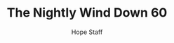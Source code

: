 ---
image: /assets/img/nwd/60_nwd_numbers_6_24-26_nlt.png
title: The Nightly Wind Down 60
number: 60
categories:
  - The Nightly Wind Down
author: Hope Staff
notes: The Nightly Wind Down 60
embed: >-
  EMBED_GOES_HERE
transcript: >-
  SOME LINES OF TEXT START HERE
---
